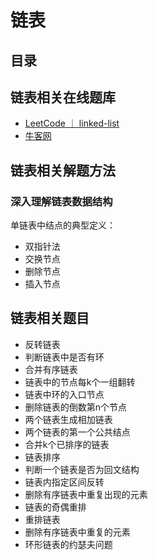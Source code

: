 # 链表



## 目录





## 链表相关在线题库

- [LeetCode ｜ linked-list](https://leetcode-cn.com/problemset/all/?topicSlugs=linked-list)
- [牛客网](https://www.nowcoder.com/ta/job-code-total) 

## 链表相关解题方法

### 深入理解链表数据结构

单链表中结点的典型定义：



- 双指针法
- 交换节点
- 删除节点
- 插入节点

## 链表相关题目

- 反转链表
- 判断链表中是否有环
- 合并有序链表
- 链表中的节点每k个一组翻转
- 链表中环的入口节点
- 删除链表的倒数第n个节点
- 两个链表生成相加链表
- 两个链表的第一个公共结点
- 合并k个已排序的链表
- 链表排序
- 判断一个链表是否为回文结构
- 链表内指定区间反转
- 删除有序链表中重复出现的元素
- 链表的奇偶重排
- 重排链表
- 删除有序链表中重复的元素
- 环形链表的约瑟夫问题